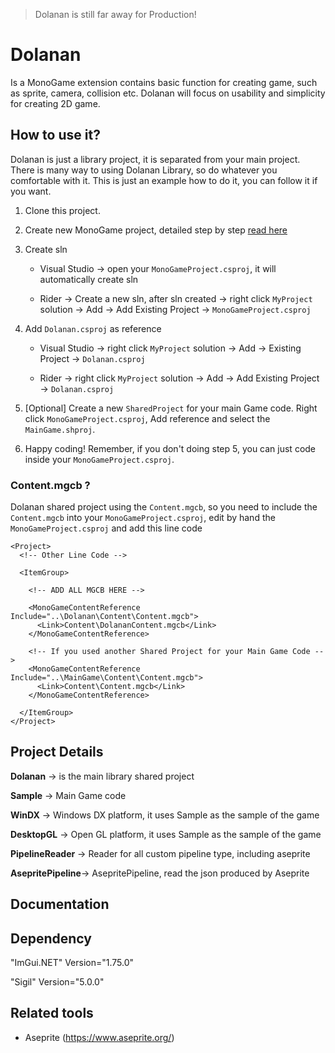 > Dolanan is still far away for Production!

# Dolanan
Is a MonoGame extension contains basic function for creating game, such as sprite, camera, collision etc. Dolanan will focus on
usability and simplicity for creating 2D game.

## How to use it?
Dolanan is just a library project, it is separated from your main project. There is many way to using Dolanan Library, so do whatever you comfortable with it.
This is just an example how to do it, you can follow it if you want.

1. Clone this project.

2. Create new MonoGame project, detailed step by step [read here](https://docs.monogame.net/articles/introduction/create_project.html)

3. Create sln

    - Visual Studio -> open your `MonoGameProject.csproj`, it will automatically create sln
    
    - Rider -> Create a new sln, after sln created -> right click `MyProject` solution -> Add -> Add Existing Project -> `MonoGameProject.csproj`
    
4. Add `Dolanan.csproj` as reference

    - Visual Studio -> right click `MyProject` solution -> Add -> Existing Project -> `Dolanan.csproj`
    
    - Rider -> right click `MyProject` solution -> Add -> Add Existing Project -> `Dolanan.csproj`

5. [Optional] Create a new `SharedProject` for your main Game code. Right click `MonoGameProject.csproj`, Add reference and select the `MainGame.shproj`.

6. Happy coding! Remember, if you don't doing step 5, you can just code inside your `MonoGameProject.csproj`.

### Content.mgcb ?

Dolanan shared project using the `Content.mgcb`, so you need to include the `Content.mgcb` into your `MonoGameProject.csproj`, edit by hand the `MonoGameProject.csproj` and add this line code

```
<Project>
  <!-- Other Line Code -->

  <ItemGroup>
  
    <!-- ADD ALL MGCB HERE -->
    
    <MonoGameContentReference Include="..\Dolanan\Content\Content.mgcb">
      <Link>Content\DolananContent.mgcb</Link>
    </MonoGameContentReference>
    
    <!-- If you used another Shared Project for your Main Game Code -->
    <MonoGameContentReference Include="..\MainGame\Content\Content.mgcb">
      <Link>Content\Content.mgcb</Link>
    </MonoGameContentReference>
    
  </ItemGroup>
</Project>
```

## Project Details

**Dolanan**         -> is the main library shared project

**Sample**          -> Main Game code

**WinDX**           -> Windows DX platform, it uses Sample as the sample of the game

**DesktopGL**       -> Open GL platform, it uses Sample as the sample of the game

**PipelineReader**  -> Reader for all custom pipeline type, including aseprite

**AsepritePipeline**-> AsepritePipeline, read the json produced by Aseprite

## Documentation


## Dependency

"ImGui.NET" Version="1.75.0"

"Sigil" Version="5.0.0"

## Related tools
- Aseprite (https://www.aseprite.org/)

